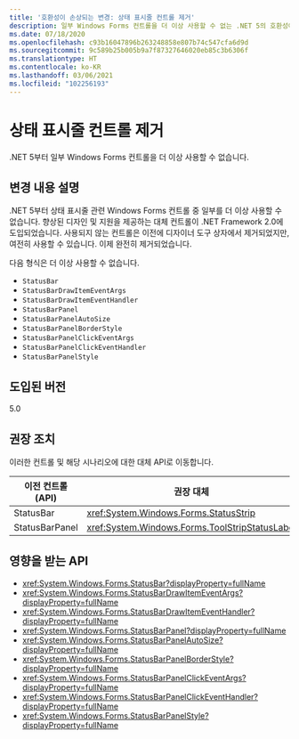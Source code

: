 ```yaml
---
title: '호환성이 손상되는 변경: 상태 표시줄 컨트롤 제거'
description: 일부 Windows Forms 컨트롤을 더 이상 사용할 수 없는 .NET 5의 호환성이 손상되는 변경에 관해 알아봅니다.
ms.date: 07/18/2020
ms.openlocfilehash: c93b16047896b263248858e807b74c547cfa6d9d
ms.sourcegitcommit: 9c589b25b005b9a7f87327646020eb85c3b6306f
ms.translationtype: HT
ms.contentlocale: ko-KR
ms.lasthandoff: 03/06/2021
ms.locfileid: "102256193"
---
```

# <a name="removed-status-bar-controls"></a>상태 표시줄 컨트롤 제거

.NET 5부터 일부 Windows Forms 컨트롤을 더 이상 사용할 수 없습니다.

## <a name="change-description"></a>변경 내용 설명

.NET 5부터 상태 표시줄 관련 Windows Forms 컨트롤 중 일부를 더 이상 사용할 수 없습니다. 향상된 디자인 및 지원을 제공하는 대체 컨트롤이 .NET Framework 2.0에 도입되었습니다. 사용되지 않는 컨트롤은 이전에 디자이너 도구 상자에서 제거되었지만, 여전히 사용할 수 있습니다. 이제 완전히 제거되었습니다.

다음 형식은 더 이상 사용할 수 없습니다.

* `StatusBar`
* `StatusBarDrawItemEventArgs`
* `StatusBarDrawItemEventHandler`
* `StatusBarPanel`
* `StatusBarPanelAutoSize`
* `StatusBarPanelBorderStyle`
* `StatusBarPanelClickEventArgs`
* `StatusBarPanelClickEventHandler`
* `StatusBarPanelStyle`

## <a name="version-introduced"></a>도입된 버전

5.0

## <a name="recommended-action"></a>권장 조치

이러한 컨트롤 및 해당 시나리오에 대한 대체 API로 이동합니다.

| 이전 컨트롤(API) | 권장 대체                          |
|-------------------|--------------------------------------------------|
| StatusBar         | <xref:System.Windows.Forms.StatusStrip>          |
| StatusBarPanel    | <xref:System.Windows.Forms.ToolStripStatusLabel> |

## <a name="affected-apis"></a>영향을 받는 API

- <xref:System.Windows.Forms.StatusBar?displayProperty=fullName>
- <xref:System.Windows.Forms.StatusBarDrawItemEventArgs?displayProperty=fullName>
- <xref:System.Windows.Forms.StatusBarDrawItemEventHandler?displayProperty=fullName>
- <xref:System.Windows.Forms.StatusBarPanel?displayProperty=fullName>
- <xref:System.Windows.Forms.StatusBarPanelAutoSize?displayProperty=fullName>
- <xref:System.Windows.Forms.StatusBarPanelBorderStyle?displayProperty=fullName>
- <xref:System.Windows.Forms.StatusBarPanelClickEventArgs?displayProperty=fullName>
- <xref:System.Windows.Forms.StatusBarPanelClickEventHandler?displayProperty=fullName>
- <xref:System.Windows.Forms.StatusBarPanelStyle?displayProperty=fullName>

<!--

### Affected APIs

- `T:System.Windows.Forms.StatusBar`
- `T:System.Windows.Forms.StatusBarDrawItemEventArgs`
- `T:System.Windows.Forms.StatusBarDrawItemEventHandler`
- `T:System.Windows.Forms.StatusBarPanel`
- `T:System.Windows.Forms.StatusBarPanelAutoSize`
- `T:System.Windows.Forms.StatusBarPanelBorderStyle`
- `T:System.Windows.Forms.StatusBarPanelClickEventArgs`
- `T:System.Windows.Forms.StatusBarPanelClickEventHandler`
- `T:System.Windows.Forms.StatusBarPanelStyle`

### Category

Windows Forms

-->
